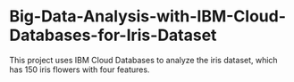 # Big-Data-Analysis-with-IBM-Cloud-Databases-for-Iris-Dataset
This project uses IBM Cloud Databases to analyze the iris dataset, which has 150 iris flowers with four features. 
